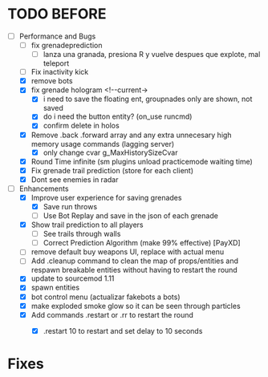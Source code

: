 # TODO BEFORE

- [ ] Performance and Bugs
    - [ ] fix grenadeprediction
        - [ ] lanza una granada, presiona R y vuelve despues que explote, mal teleport
    - [ ] Fix inactivity kick
    - [x] remove bots
    - [x] fix grenade hologram <!--current->
        - [x] i need to save the floating ent, groupnades only are shown, not saved
        - [x] do i need the button entity? (on_use runcmd)
        - [x] confirm delete in holos
    - [x] Remove .back .forward array and any extra unnecesary high memory usage commands (lagging server)
        - [x] only change cvar g_MaxHistorySizeCvar
    - [x] Round Time infinite (sm plugins unload practicemode waiting time)
    - [x] Fix grenade trail prediction (store for each client)
    - [x] Dont see enemies in radar

- [ ] Enhancements
    - [x] Improve user experience for saving grenades
        - [x] Save run throws
        - [ ] Use Bot Replay and save in the json of each grenade
    - [x] Show trail prediction to all players
        - [ ] See trails through walls
        - [ ] Correct Prediction Algorithm (make 99% effective) [PayXD]
    - [ ] remove default buy weapons UI, replace with actual menu
    - [ ] Add .cleanup command to clean the map of props/entities and respawn breakable entities without having to restart the round
    - [x] update to sourcemod 1.11
    - [x] spawn entities
    - [x] bot control menu (actualizar fakebots a bots)
    - [x] make exploded smoke glow so it can be seen through particles
    - [x] Add commands .restart or .rr to restart the round
        - [x] .restart 10 to restart and set delay to 10 seconds


# Fixes

